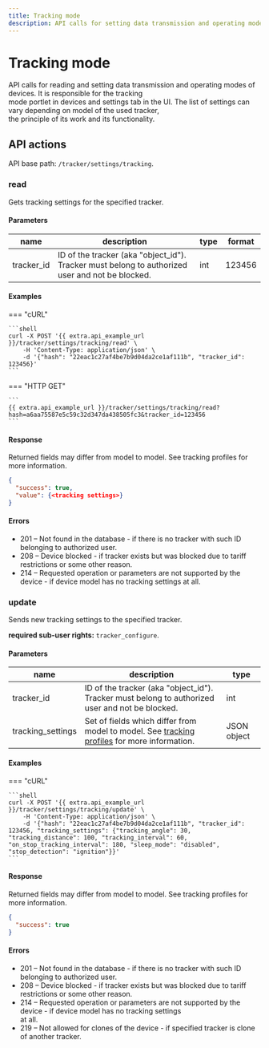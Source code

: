 ```yaml
---
title: Tracking mode
description: API calls for setting data transmission and operating modes of devices.
---
```


# Tracking mode

API calls for reading and setting data transmission and operating modes of devices. It is responsible for the tracking\
mode portlet in devices and settings tab in the UI. The list of settings can vary depending on model of the used tracker,\
the principle of its work and its functionality.

## API actions

API base path: `/tracker/settings/tracking`.

### read

Gets tracking settings for the specified tracker.

#### Parameters

| name        | description                                                                                      | type | format |
| ----------- | ------------------------------------------------------------------------------------------------ | ---- | ------ |
| tracker\_id | ID of the tracker (aka "object\_id"). Tracker must belong to authorized user and not be blocked. | int  | 123456 |

#### Examples

\=== "cURL"

````
```shell
curl -X POST '{{ extra.api_example_url }}/tracker/settings/tracking/read' \
    -H 'Content-Type: application/json' \
    -d '{"hash": "22eac1c27af4be7b9d04da2ce1af111b", "tracker_id": 123456}'
```
````

\=== "HTTP GET"

````
```
{{ extra.api_example_url }}/tracker/settings/tracking/read?hash=a6aa75587e5c59c32d347da438505fc3&tracker_id=123456
```
````

#### Response

Returned fields may differ from model to model. See tracking profiles for more information.

```json
{
  "success": true,
  "value": {<tracking settings>}
}
```

#### Errors

* 201 – Not found in the database - if there is no tracker with such ID belonging to authorized user.
* 208 – Device blocked - if tracker exists but was blocked due to tariff restrictions or some other reason.
* 214 – Requested operation or parameters are not supported by the device - if device model has no tracking settings at all.

### update

Sends new tracking settings to the specified tracker.

**required sub-user rights:** `tracker_configure`.

#### Parameters

| name               | description                                                                                                                                                                | type        |
| ------------------ | -------------------------------------------------------------------------------------------------------------------------------------------------------------------------- | ----------- |
| tracker\_id        | ID of the tracker (aka "object\_id"). Tracker must belong to authorized user and not be blocked.                                                                           | int         |
| tracking\_settings | Set of fields which differ from model to model. See [tracking profiles](../../../introduction/resources/tracking/tracker/settings/broken-reference/) for more information. | JSON object |

#### Examples

\=== "cURL"

````
```shell
curl -X POST '{{ extra.api_example_url }}/tracker/settings/tracking/update' \
    -H 'Content-Type: application/json' \
    -d '{"hash": "22eac1c27af4be7b9d04da2ce1af111b", "tracker_id": 123456, "tracking_settings": {"tracking_angle": 30, "tracking_distance": 100, "tracking_interval": 60, "on_stop_tracking_interval": 180, "sleep_mode": "disabled", "stop_detection": "ignition"}}'
```
````

#### Response

Returned fields may differ from model to model. See tracking profiles for more information.

```json
{
  "success": true
}
```

#### Errors

* 201 – Not found in the database - if there is no tracker with such ID belonging to authorized user.
* 208 – Device blocked - if tracker exists but was blocked due to tariff restrictions or some other reason.
* 214 – Requested operation or parameters are not supported by the device - if device model has no tracking settings\
  at all.
* 219 – Not allowed for clones of the device - if specified tracker is clone of another tracker.
